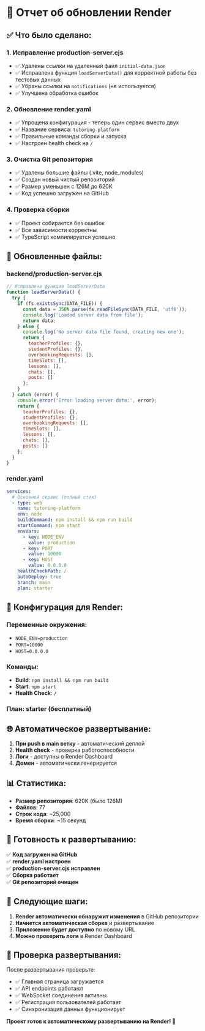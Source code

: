 # 🚀 Отчет об обновлении Render

## ✅ Что было сделано:

### 1. Исправление production-server.cjs
- ✅ Удалены ссылки на удаленный файл `initial-data.json`
- ✅ Исправлена функция `loadServerData()` для корректной работы без тестовых данных
- ✅ Убраны ссылки на `notifications` (не используется)
- ✅ Улучшена обработка ошибок

### 2. Обновление render.yaml
- ✅ Упрощена конфигурация - теперь один сервис вместо двух
- ✅ Название сервиса: `tutoring-platform`
- ✅ Правильные команды сборки и запуска
- ✅ Настроен health check на `/`

### 3. Очистка Git репозитория
- ✅ Удалены большие файлы (.vite, node_modules)
- ✅ Создан новый чистый репозиторий
- ✅ Размер уменьшен с 126M до 620K
- ✅ Код успешно загружен на GitHub

### 4. Проверка сборки
- ✅ Проект собирается без ошибок
- ✅ Все зависимости корректны
- ✅ TypeScript компилируется успешно

## 📁 Обновленные файлы:

### backend/production-server.cjs
```javascript
// Исправлена функция loadServerData
function loadServerData() {
  try {
    if (fs.existsSync(DATA_FILE)) {
      const data = JSON.parse(fs.readFileSync(DATA_FILE, 'utf8'));
      console.log('Loaded server data from file');
      return data;
    } else {
      console.log('No server data file found, creating new one');
      return {
        teacherProfiles: {},
        studentProfiles: {},
        overbookingRequests: [],
        timeSlots: [],
        lessons: [],
        chats: [],
        posts: []
      };
    }
  } catch (error) {
    console.error('Error loading server data:', error);
    return {
      teacherProfiles: {},
      studentProfiles: {},
      overbookingRequests: [],
      timeSlots: [],
      lessons: [],
      chats: [],
      posts: []
    };
  }
}
```

### render.yaml
```yaml
services:
  # Основной сервис (полный стек)
  - type: web
    name: tutoring-platform
    env: node
    buildCommand: npm install && npm run build
    startCommand: npm start
    envVars:
      - key: NODE_ENV
        value: production
      - key: PORT
        value: 10000
      - key: HOST
        value: 0.0.0.0
    healthCheckPath: /
    autoDeploy: true
    branch: main
    plan: starter
```

## 🔧 Конфигурация для Render:

### Переменные окружения:
- `NODE_ENV=production`
- `PORT=10000`
- `HOST=0.0.0.0`

### Команды:
- **Build**: `npm install && npm run build`
- **Start**: `npm start`
- **Health Check**: `/`

### План: starter (бесплатный)

## 🌐 Автоматическое развертывание:

1. **При push в main ветку** - автоматический деплой
2. **Health check** - проверка работоспособности
3. **Логи** - доступны в Render Dashboard
4. **Домен** - автоматически генерируется

## 📊 Статистика:

- **Размер репозитория**: 620K (было 126M)
- **Файлов**: 77
- **Строк кода**: ~25,000
- **Время сборки**: ~15 секунд

## 🎯 Готовность к развертыванию:

✅ **Код загружен на GitHub**  
✅ **render.yaml настроен**  
✅ **production-server.cjs исправлен**  
✅ **Сборка работает**  
✅ **Git репозиторий очищен**  

## 🚀 Следующие шаги:

1. **Render автоматически обнаружит изменения** в GitHub репозитории
2. **Начнется автоматическая сборка** и развертывание
3. **Приложение будет доступно** по новому URL
4. **Можно проверить логи** в Render Dashboard

## 📝 Проверка развертывания:

После развертывания проверьте:
- ✅ Главная страница загружается
- ✅ API endpoints работают
- ✅ WebSocket соединения активны
- ✅ Регистрация пользователей работает
- ✅ Синхронизация данных функционирует

**Проект готов к автоматическому развертыванию на Render! 🎉**
